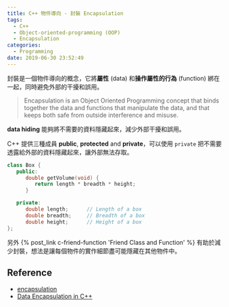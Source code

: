 ```yaml
---
title: C++ 物件導向 - 封裝 Encapsulation
tags:
  - C++
  - Object-oriented-programming (OOP)
  - Encapsulation
categories:
  - Programming
date: 2019-06-30 23:52:49
---
```



封裝是一個物件導向的概念，它將**屬性** (data) 和**操作屬性的行為** (function) 綁在一起，同時避免外部的干擾和誤用。

> Encapsulation is an Object Oriented Programming concept that binds together the data and functions that manipulate the data, and that keeps both safe from outside interference and misuse.

**data hiding** 能夠將不需要的資料隱藏起來，減少外部干擾和誤用。

C++ 提供三種成員 **public**, **protected** and **private**，可以使用 `private` 把不需要透露給外部的資料隱藏起來，讓外部無法存取。

```c++
class Box {
   public:
      double getVolume(void) {
         return length * breadth * height;
      }

   private:
      double length;      // Length of a box
      double breadth;     // Breadth of a box
      double height;      // Height of a box
};
```

另外 {% post_link c-friend-function 'Friend Class and Function' %} 有助於減少封裝，想法是讓每個物件的實作細節盡可能隱藏在其他物件中。

## Reference

- [encapsulation](https://searchnetworking.techtarget.com/definition/encapsulation)
- [Data Encapsulation in C++](https://www.tutorialspoint.com/cplusplus/cpp_data_encapsulation.htm)